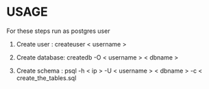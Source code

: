 # USAGE
  
  
  For these steps run as postgres user
  
  1) Create user :  createuser < username >
  
  2) Create database: createdb -O < username > < dbname >
  
  3) Create schema : psql -h < ip > -U < username > < dbname > -c < create_the_tables.sql
